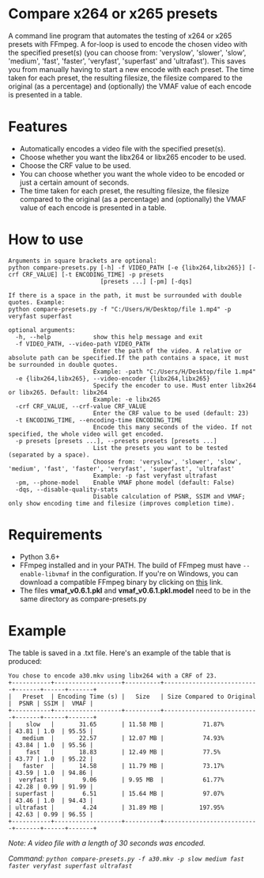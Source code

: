 # Compare x264 or x265 presets
A command line program that automates the testing of x264 or x265 presets with FFmpeg. A for-loop is used to encode the chosen video with the specified preset(s) (you can choose from: 'veryslow', 'slower', 'slow', 'medium', 'fast', 'faster', 'veryfast', 'superfast' and 'ultrafast'). This saves you from manually having to start a new encode with each preset. The time taken for each preset, the resulting filesize, the filesize compared to the original (as a percentage) and (optionally) the VMAF value of each encode is presented in a table. 
# Features
- Automatically encodes a video file with the specified preset(s).
- Choose whether you want the libx264 or libx265 encoder to be used.
- Choose the CRF value to be used.
- You can choose whether you want the whole video to be encoded or just a certain amount of seconds.
- The time taken for each preset, the resulting filesize, the filesize compared to the original (as a percentage) and (optionally) the VMAF value of each encode is presented in a table.
# How to use
```
Arguments in square brackets are optional:
python compare-presets.py [-h] -f VIDEO_PATH [-e {libx264,libx265}] [-crf CRF_VALUE] [-t ENCODING_TIME] -p presets
                          [presets ...] [-pm] [-dqs]

If there is a space in the path, it must be surrounded with double quotes. Example:
python compare-presets.py -f "C:/Users/H/Desktop/file 1.mp4" -p veryfast superfast

optional arguments:
  -h, --help            show this help message and exit
  -f VIDEO_PATH, --video-path VIDEO_PATH
                        Enter the path of the video. A relative or absolute path can be specified.If the path contains a space, it must be surrounded in double quotes.
                        Example: -path "C:/Users/H/Desktop/file 1.mp4"
  -e {libx264,libx265}, --video-encoder {libx264,libx265}
                        Specify the encoder to use. Must enter libx264 or libx265. Default: libx264
                        Example: -e libx265
  -crf CRF_VALUE, --crf-value CRF_VALUE
                        Enter the CRF value to be used (default: 23)
  -t ENCODING_TIME, --encoding-time ENCODING_TIME
                        Encode this many seconds of the video. If not specified, the whole video will get encoded.
  -p presets [presets ...], --presets presets [presets ...]
                        List the presets you want to be tested (separated by a space).
                        Choose from: 'veryslow', 'slower', 'slow', 'medium', 'fast', 'faster', 'veryfast', 'superfast', 'ultrafast'
                        Example: -p fast veryfast ultrafast
  -pm, --phone-model    Enable VMAF phone model (default: False)
  -dqs, --disable-quality-stats
                        Disable calculation of PSNR, SSIM and VMAF; only show encoding time and filesize (improves completion time).
```
# Requirements
- Python 3.6+
- FFmpeg installed and in your PATH. The build of FFmpeg must have `--enable-libvmaf` in the configuration. If you're on Windows, you can download a compatible FFmpeg binary by clicking on [this](http://learnffmpeg.s3.amazonaws.com/ffmpeg-vmaf-static-bin.zip) link.
- The files **vmaf_v0.6.1.pkl** and **vmaf_v0.6.1.pkl.model** need to be in the same directory as compare-presets.py
# Example
The table is saved in a .txt file. Here's an example of the table that is produced:
```
You chose to encode a30.mkv using libx264 with a CRF of 23.
+-----------+-------------------+----------+---------------------------+-------+------+-------+
|   Preset  | Encoding Time (s) |   Size   | Size Compared to Original |  PSNR | SSIM |  VMAF |
+-----------+-------------------+----------+---------------------------+-------+------+-------+
|    slow   |       31.65       | 11.58 MB |           71.87%          | 43.81 | 1.0  | 95.55 |
|   medium  |       22.57       | 12.07 MB |           74.93%          | 43.84 | 1.0  | 95.56 |
|    fast   |       18.83       | 12.49 MB |           77.5%           | 43.77 | 1.0  | 95.22 |
|   faster  |       14.58       | 11.79 MB |           73.17%          | 43.59 | 1.0  | 94.86 |
|  veryfast |        9.06       | 9.95 MB  |           61.77%          | 42.28 | 0.99 | 91.99 |
| superfast |        6.51       | 15.64 MB |           97.07%          | 43.46 | 1.0  | 94.43 |
| ultrafast |        4.24       | 31.89 MB |          197.95%          | 42.63 | 0.99 | 96.55 |
+-----------+-------------------+----------+---------------------------+-------+------+-------+
```
*Note: A video file with a length of 30 seconds was encoded.*

*Command: `python compare-presets.py -f a30.mkv -p slow medium fast faster veryfast superfast ultrafast`*
